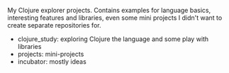My Clojure explorer projects. Contains examples for language basics, interesting features and libraries, even some mini projects I didn't want to create separate repositories for.

- clojure_study: exploring Clojure the language and some play with libraries
- projects: mini-projects
- incubator: mostly ideas
